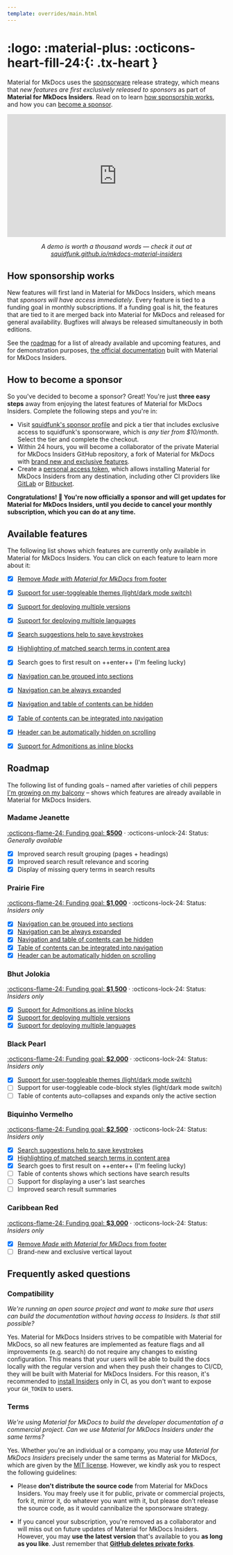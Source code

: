```yaml
---
template: overrides/main.html
---
```


# <span hidden>Insiders</span> :logo: :material-plus: :octicons-heart-fill-24:{: .tx-heart }

Material for MkDocs uses the [sponsorware][1] release strategy, which means
that _new features are first exclusively released to sponsors_ as part of
__Material for MkDocs Insiders__. Read on to learn [how sponsorship works][2],
and how you can [become a sponsor][3].

  [1]: https://github.com/sponsorware/docs
  [2]: #how-sponsorship-works
  [3]: #how-to-become-a-sponsor

<div style="width:100%;height:0px;position:relative;padding-bottom:56.138%;">
  <iframe src="https://streamable.com/e/b6ij21" frameborder="0" width="100%" height="100%" allowfullscreen style="width:100%;height:100%;position:absolute;left:0px;top:0px;overflow:hidden;"></iframe>
</div>
<p style="text-align: center; font-style: oblique">
  A demo is worth a thousand words — check it out at<br />
  <a href="https://squidfunk.github.io/mkdocs-material-insiders/">
    squidfunk.github.io/mkdocs-material-insiders
  </a>
</p>

## How sponsorship works

New features will first land in Material for MkDocs Insiders, which means that
_sponsors will have access immediately_. Every feature is tied to a funding
goal in monthly subscriptions. If a funding goal is hit, the features that are
tied to it are merged back into Material for MkDocs and released for general
availability. Bugfixes will always be released simultaneously in both editions.

See the [roadmap][4] for a list of already available and upcoming features, and
for demonstration purposes, [the official documentation][5] built with Material
for MkDocs Insiders.

  [4]: #roadmap
  [5]: https://squidfunk.github.io/mkdocs-material-insiders/

<div class="tx-sponsor" hidden>
  <h3>Join <span class="tx-sponsor__count"></span> awesome sponsors</h3>
  <div class="tx-sponsor__list"></div>
  <p>
    You can sponsor publicly or privately. As a public sponsor, you'll be listed
    here with your GitHub avatar, showing your support for Material for MkDocs!
  </p>
  <a class="md-button md-button--primary" href="https://github.com/sponsors/squidfunk">
    <span class="twemoji tx-heart"> <svg xmlns="http://www.w3.org/2000/svg" viewBox="0 0 24 24"><path d="M14 20.408c-.492.308-.903.546-1.192.709-.153.086-.308.17-.463.252h-.002a.75.75 0 01-.686 0 16.709 16.709 0 01-.465-.252 31.147 31.147 0 01-4.803-3.34C3.8 15.572 1 12.331 1 8.513 1 5.052 3.829 2.5 6.736 2.5 9.03 2.5 10.881 3.726 12 5.605 13.12 3.726 14.97 2.5 17.264 2.5 20.17 2.5 23 5.052 23 8.514c0 3.818-2.801 7.06-5.389 9.262A31.146 31.146 0 0114 20.408z"></path></svg> </span> &nbsp; Become a sponsor
  </a>
</div>
<script>
  fetch("https://gpiqp43wvb.execute-api.us-east-1.amazonaws.com/_/").then(function(e){return e.json()}).then(function(e){var t=document.querySelector(".tx-sponsor__list"),n=0;for(var o of e.sponsors)if("PUBLIC"===o.type){var s;(s=document.createElement("a")).href=o.url,s.title="@"+o.name,s.className="tx-sponsor__item",t.appendChild(s);var r=document.createElement("img");r.src=o.image,s.appendChild(r)}else n++;(s=document.createElement("a")).href="https://github.com/sponsors/squidfunk",s.title="[private]",s.innerText="+"+n,s.className="tx-sponsor__item tx-sponsor__item--private",t.appendChild(s),document.querySelector(".tx-sponsor__count").innerText=e.sponsors.length,document.querySelector(".tx-sponsor").removeAttribute("hidden")}).catch(console.log);
</script>
<style>
  .tx-sponsor {
    margin: 2em 0;
  }
  .tx-sponsor .md-button {
    background-color: #e91e63;
    border-color: #e91e63;
  }
  .tx-sponsor__list {
    overflow: auto;
  }
  .tx-sponsor__item {
    display: block;
    float: left;
    width: 3.2rem;
    height: 3.2rem;
    margin: 0.1rem;
    border-radius: 100%;
    overflow: hidden;
  }
  .tx-sponsor__item img {
    display: block;
    width: 100%;
    height: auto;
  }
  .md-typeset .tx-sponsor__item--private {
    background: #CCC;
    color: #666;
    font-size: 1.2rem;
    line-height: 3.2rem;
    text-align: center;
    font-weight: bold;
  }
</style>

## How to become a sponsor

So you've decided to become a sponsor? Great! You're just __three easy steps__
away from enjoying the latest features of Material for MkDocs Insiders.
Complete the following steps and you're in:

- Visit [squidfunk's sponsor profile][6] and pick a tier that includes exclusive
  access to squidfunk's sponsorware, which is _any tier from $10/month_. Select
  the tier and complete the checkout.
- Within 24 hours, you will become a collaborator of the private Material for
  MkDocs Insiders GitHub repository, a fork of Material for MkDocs with
  [brand new and exclusive features][7].
- Create a [personal access token][8], which allows installing Material for
  MkDocs Insiders from any destination, including other CI providers like
  [GitLab][9] or [Bitbucket][10].

__Congratulations! :partying_face: You're now officially a sponsor and will
get updates for Material for MkDocs Insiders, until you decide to cancel your
monthly subscription, which you can do at any time.__

  [6]: https://github.com/sponsors/squidfunk
  [7]: #available-features
  [8]: https://docs.github.com/en/github/authenticating-to-github/creating-a-personal-access-token
  [9]: https://gitlab.com
  [10]: https://bitbucket.org

## Available features

The following list shows which features are currently only available in Material
for MkDocs Insiders. You can click on each feature to learn more about it:

- [x] [Remove _Made with Material for MkDocs_ from footer][11]
- [x] [Support for user-toggleable themes (light/dark mode switch)][12]
- [x] [Support for deploying multiple versions][13]
- [x] [Support for deploying multiple languages][22]
- [x] [Search suggestions help to save keystrokes][14]
- [x] [Highlighting of matched search terms in content area][15]
- [x] Search goes to first result on ++enter++ (I'm feeling lucky)
- [x] [Navigation can be grouped into sections][16]
- [x] [Navigation can be always expanded][17]
- [x] [Navigation and table of contents can be hidden][18]
- [x] [Table of contents can be integrated into navigation][19]
- [x] [Header can be automatically hidden on scrolling][20]
- [x] [Support for Admonitions as inline blocks][21]

  [11]: setup/setting-up-the-footer.md#remove-generator
  [12]: setup/changing-the-colors.md#color-palette-toggle
  [13]: setup/setting-up-versioning.md#versioning
  [14]: setup/setting-up-site-search.md#search-suggestions
  [15]: setup/setting-up-site-search.md#search-highlighting
  [16]: setup/setting-up-navigation.md#navigation-sections
  [17]: setup/setting-up-navigation.md#navigation-expansion
  [18]: setup/setting-up-navigation.md#hide-the-sidebars
  [19]: setup/setting-up-navigation.md#navigation-integration
  [20]: setup/setting-up-the-header.md#automatic-hiding
  [21]: reference/admonitions.md#inline-blocks
  [22]: setup/changing-the-language.md#site-language-selector

## Roadmap

The following list of funding goals – named after varieties of chili peppers 
[I'm growing on my balcony][23] – shows which features are already available
in Material for MkDocs Insiders.

  [23]: https://www.instagram.com/squidfunk/

### Madame Jeanette

[:octicons-flame-24: Funding goal: __$500__][6] ·
:octicons-unlock-24: Status: _Generally available_

- [x] Improved search result grouping (pages + headings)
- [x] Improved search result relevance and scoring
- [x] Display of missing query terms in search results

### Prairie Fire

[:octicons-flame-24: Funding goal: __$1,000__][6] ·
:octicons-lock-24: Status: _Insiders only_

- [x] [Navigation can be grouped into sections][16]
- [x] [Navigation can be always expanded][17]
- [x] [Navigation and table of contents can be hidden][18]
- [x] [Table of contents can be integrated into navigation][19]
- [x] [Header can be automatically hidden on scrolling][20]

### Bhut Jolokia

[:octicons-flame-24: Funding goal: __$1,500__][6] ·
:octicons-lock-24: Status: _Insiders only_

- [x] [Support for Admonitions as inline blocks][21]
- [x] [Support for deploying multiple versions][13]
- [x] [Support for deploying multiple languages][22]

### Black Pearl

[:octicons-flame-24: Funding goal: __$2,000__][6] ·
:octicons-lock-24: Status: _Insiders only_

- [x] [Support for user-toggleable themes (light/dark mode switch)][12]
- [ ] Support for user-toggleable code-block styles (light/dark mode switch)
- [ ] Table of contents auto-collapses and expands only the active section

### Biquinho Vermelho

[:octicons-flame-24: Funding goal: __$2,500__][6] ·
:octicons-lock-24: Status: _Insiders only_

- [x] [Search suggestions help to save keystrokes][14]
- [x] [Highlighting of matched search terms in content area][15]
- [x] Search goes to first result on ++enter++ (I'm feeling lucky)
- [ ] Table of contents shows which sections have search results
- [ ] Support for displaying a user's last searches
- [ ] Improved search result summaries

### Caribbean Red

[:octicons-flame-24: Funding goal: __$3,000__][6] ·
:octicons-lock-24: Status: _Insiders only_

- [x] [Remove _Made with Material for MkDocs_ from footer][11]
- [ ] Brand-new and exclusive vertical layout

## Frequently asked questions

### Compatibility

_We're running an open source project and want to make sure that users can build
the documentation without having access to Insiders. Is that still possible?_

Yes. Material for MkDocs Insiders strives to be compatible with Material for
MkDocs, so all new features are implemented as feature flags and all
improvements (e.g. search) do not require any changes to existing configuration.
This means that your users will be able to build the docs locally with the
regular version and when they push their changes to CI/CD, they will be built
with Material for MkDocs Insiders. For this reason, it's recommended to
[install Insiders][24] only in CI, as you don't want to expose your `GH_TOKEN`
to users.

  [24]: publishing-your-site.md#github-pages

### Terms

_We're using Material for MkDocs to build the developer documentation of a
commercial project. Can we use Material for MkDocs Insiders under the same
terms?_

Yes. Whether you're an individual or a company, you may use _Material for MkDocs
Insiders_ precisely under the same terms as Material for MkDocs, which are given
by the [MIT license][25]. However, we kindly ask you to respect the following
guidelines:

- Please __don't distribute the source code__ from Material for MkDocs Insiders.
  You may freely use it for public, private or commercial projects, fork it,
  mirror it, do whatever you want with it, but please don't release the source
  code, as it would cannibalize the sponsorware strategy.

- If you cancel your subscription, you're removed as a collaborator and will
  miss out on future updates of Material for MkDocs Insiders. However, you may
  __use the latest version__ that's available to you __as long as you like__.
  Just remember that __[GitHub deletes private forks][26]__.

  [25]: license.md
  [26]: https://docs.github.com/en/github/setting-up-and-managing-your-github-user-account/removing-a-collaborator-from-a-personal-repository

